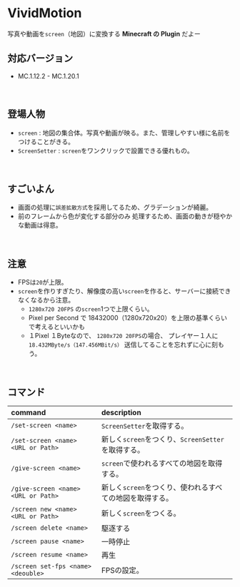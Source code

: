 # VividMotion
写真や動画を`screen`（地図）に変換する **Minecraft の Plugin** だよー

## 対応バージョン
  - MC.1.12.2 - MC.1.20.1
<br>

## 登場人物
  - `screen` : 地図の集合体。写真や動画が映る。また、管理しやすい様に名前をつけることがきる。
  - `ScreenSetter` : `screen`をワンクリックで設置できる優れもの。
<br>

## すごいよん
  - 画面の処理に`誤差拡散方式`を採用してるため、グラデーションが綺麗。
  - 前のフレームから色が変化する部分のみ 処理するため、画面の動きが穏やかな動画は得意。
<br>


## 注意
  - FPSは`20`が上限。
  - `screen`を作りすぎたり、解像度の高い`screen`を作ると、サーバーに接続できなくなるから注意。
    - `1280x720 20FPS` の`screen`1つで上限くらい。
    - Pixel per Second で 18432000（1280x720x20）を上限の基準くらいで考えるといいかも
    - １Pixel １Byteなので、 `1280x720 20FPS`の場合、 プレイヤー１人に `18.432MByte/s（147.456MBit/s）` 送信してることを忘れずに心に刻もう。
<br>


## コマンド
  | command | description |
  | :--- | :--- |
  | `/set-screen <name>` | `ScreenSetter`を取得する。 |
  | `/set-screen <name> <URL or Path>` | 新しく`screen`をつくり、`ScreenSetter`を取得する。 |
  | `/give-screen <name>` | `screen`で使われるすべての地図を取得する。 |
  | `/give-screen <name> <URL or Path>` | 新しく`screen`をつくり、使われるすべての地図を取得する。 |
  | `/screen new <name> <URL or Path>` | 新しく`screen`をつくる。 |
  | `/screen delete <name>` | 駆逐する |
  | `/screen pause <name>` | 一時停止 |
  | `/screen resume <name>` | 再生 |
  | `/screen set-fps <name> <deouble>` | FPSの設定。 |
